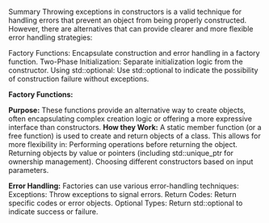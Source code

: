 Summary
Throwing exceptions in constructors is a valid technique for handling errors that prevent an object from being properly constructed. However, there are alternatives that can provide clearer and more flexible error handling strategies:

Factory Functions: Encapsulate construction and error handling in a factory function.
Two-Phase Initialization: Separate initialization logic from the constructor.
Using std::optional: Use std::optional to indicate the possibility of construction failure without exceptions.


**Factory Functions:**

**Purpose:** These functions provide an alternative way to create objects, often encapsulating complex creation logic or offering a more expressive interface than constructors.
**How they Work:**
A static member function (or a free function) is used to create and return objects of a class.
This allows for more flexibility in:
Performing operations before returning the object.
Returning objects by value or pointers (including std::unique_ptr for ownership management).
Choosing different constructors based on input parameters.

**Error Handling:**
Factories can use various error-handling techniques:
Exceptions: Throw exceptions to signal errors.
Return Codes: Return specific codes or error objects.
Optional Types: Return std::optional<T> to indicate success or failure.

